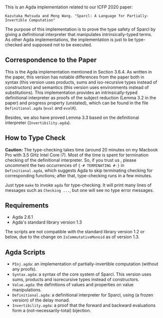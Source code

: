 This is an Agda implementation related to our ICFP 2020 paper:
  
    Kazutaka Matsuda and Meng Wang. "Sparcl: A Language for Partially-Invertible Computation"

The purpose of this implementation is
to prove the type safety of Sparcl by giving a definitional
interpreter that manipulates intrinsically-typed terms. 
As other Agda implementations, the implementation is just to be type-checked and
supposed not to be executed.

Correspondence to the Paper
---------------------------

This is the Agda implementation mentioned in Section 3.6.4. 
As written in the paper, this
version has notable differences from the paper both in syntax (this
version uses products, sums and iso-recursive types instead of
constructors) and semantics (this version uses environments instead of
substitutions). 
This implementation provides an intrinsically-typed definitional
interpreter as proofs of the subject reduction (Lemma 3.2 in the paper) and
progress property (unstated), which can be found in 
the file `Definitional.agda` (`eval` and `evalR`).

Besides, we also have proved Lemma 3.3 based on the definitional
interpreter (`Invertibility.agda`).

How to Type Check
-----------------

**Caution:** The type-checking takes time (around 20 minutes on my
Macbook Pro with 3.5 GHz Intel Core i7). 
Most of the time is spent for
termination checking of the definitional interpreter. 
So, if you trust
us , please uncomment the two occurrences of `{-# TERMINATING #-}` in
`Definitional.agda`, which suggests Agda to skip terminating checking for corresponding functions; after that, type-checking runs in a few minutes. 

Just type `make` to invoke `agda` for type-checking. It will print many lines of messages such as `Checking ...`, but one will see no type error messages.

Requirements
------------

 * Agda 2.6.1
 * Agda's standard library version 1.3 
 
The scripts are not compatible with the standard library version 1.2
or below, due to the change on `IsCommutativeMonoid` as of version 1.3.
 
Agda Scripts
------------

 * `PInj.agda`: an implementation of partially-invertible computation
   (without any proofs).
 * `Syntax.agda`: a syntax of the core system of Sparcl. This version
   uses sums, products and isorecursive types instead of constructors.
 * `Value.agda`: the definitions of values and properties on value
   manipulations.
 * `Definitional.agda`: a definitional interpreter for Sparcl, using
   (a frozen version) of the delay monad.
 * `Invertibility.agda`: a proof that the forward and backward
   evaluations form a (not-necessarily-total) bijection.

